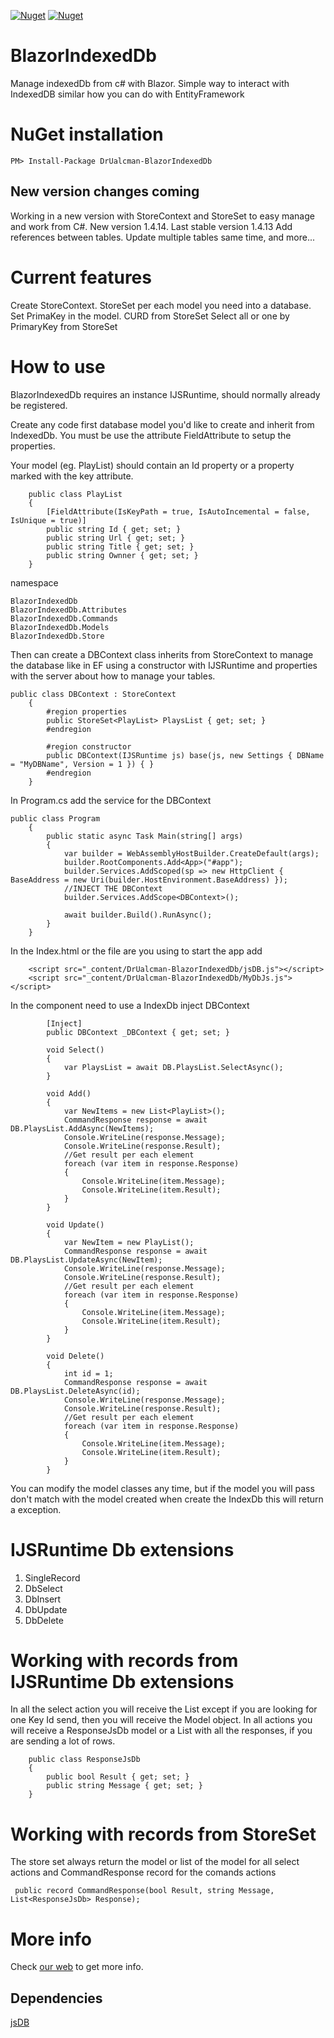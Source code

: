[![Nuget](https://img.shields.io/nuget/v/DrUalcman-BlazorIndexedDb?style=for-the-badge)](https://www.nuget.org/packages/DrUalcman-BlazorIndexedDb)
[![Nuget](https://img.shields.io/nuget/dt/DrUalcman-BlazorIndexedDb?style=for-the-badge)](https://www.nuget.org/packages/DrUalcman-BlazorIndexedDb)


# BlazorIndexedDb
Manage indexedDb from c# with Blazor. Simple way to interact with IndexedDB similar how you can do with EntityFramework

# NuGet installation
```PM> Install-Package DrUalcman-BlazorIndexedDb```

## New version changes coming
Working in a new version with StoreContext and StoreSet to easy manage and work from C#. New version 1.4.14. Last stable version 1.4.13
Add references between tables. Update multiple tables same time, and more...

# Current features
Create StoreContext.
StoreSet per each model you need into a database.
Set PrimaKey in the model.
CURD from StoreSet
Select all or one by PrimaryKey from StoreSet

# How to use
BlazorIndexedDb requires an instance IJSRuntime, should normally already be registered.

Create any code first database model you'd like to create and inherit from IndexedDb. You must be use the attribute FieldAttribute to setup the properties.

Your model (eg. PlayList) should contain an Id property or a property marked with the key attribute.

```
    public class PlayList
    {
        [FieldAttribute(IsKeyPath = true, IsAutoIncemental = false, IsUnique = true)]
        public string Id { get; set; }
        public string Url { get; set; }
        public string Title { get; set; }
        public string Ownner { get; set; }
    }
```

namespace

```
BlazorIndexedDb
BlazorIndexedDb.Attributes
BlazorIndexedDb.Commands
BlazorIndexedDb.Models
BlazorIndexedDb.Store
```

Then can create a DBContext class inherits from StoreContext to manage the database like in EF using a constructor with IJSRuntime and properties with the server about how to manage your tables.

```
public class DBContext : StoreContext
    {
        #region properties
        public StoreSet<PlayList> PlaysList { get; set; }
        #endregion

        #region constructor
        public DBContext(IJSRuntime js) base(js, new Settings { DBName = "MyDBName", Version = 1 }) { }
        #endregion
    }
```
In Program.cs add the service for the DBContext

```
public class Program
    {
        public static async Task Main(string[] args)
        {
            var builder = WebAssemblyHostBuilder.CreateDefault(args);
            builder.RootComponents.Add<App>("#app");
            builder.Services.AddScoped(sp => new HttpClient { BaseAddress = new Uri(builder.HostEnvironment.BaseAddress) });
            //INJECT THE DBContext
            builder.Services.AddScope<DBContext>();

            await builder.Build().RunAsync();
        }
    }
```
In the Index.html or the file are you using to start the app add
```
    <script src="_content/DrUalcman-BlazorIndexedDb/jsDB.js"></script>
    <script src="_content/DrUalcman-BlazorIndexedDb/MyDbJs.js"></script>
```

In the component need to use a IndexDb inject DBContext

```
        [Inject]
        public DBContext _DBContext { get; set; }

        void Select()
        {
            var PlaysList = await DB.PlaysList.SelectAsync();
        }

        void Add()
        {
            var NewItems = new List<PlayList>();
            CommandResponse response = await DB.PlaysList.AddAsync(NewItems);
            Console.WriteLine(response.Message);
            Console.WriteLine(response.Result);
            //Get result per each element
            foreach (var item in response.Response)
            {
                Console.WriteLine(item.Message);
                Console.WriteLine(item.Result);
            }
        }

        void Update()
        {
            var NewItem = new PlayList();
            CommandResponse response = await DB.PlaysList.UpdateAsync(NewItem);
            Console.WriteLine(response.Message);
            Console.WriteLine(response.Result);
            //Get result per each element
            foreach (var item in response.Response)
            {
                Console.WriteLine(item.Message);
                Console.WriteLine(item.Result);
            }
        }

        void Delete()
        {
            int id = 1;
            CommandResponse response = await DB.PlaysList.DeleteAsync(id);
            Console.WriteLine(response.Message);
            Console.WriteLine(response.Result);
            //Get result per each element
            foreach (var item in response.Response)
            {
                Console.WriteLine(item.Message);
                Console.WriteLine(item.Result);
            }
        }
```

You can modify the model classes any time, but if the model you will pass don't match with the model created when create the IndexDb this will return a exception.

# IJSRuntime Db extensions
1. SingleRecord<TModel>
2. DbSelect<TModel>
3. DbInsert<TModel>
4. DbUpdate<TModel>
5. DbDelete<TModel>

# Working with records from IJSRuntime Db extensions
In all the select action you will receive the List<TModel> except if you are looking for one Key Id send, then you will receive the Model object.
In all actions you will receive a ResponseJsDb model or a List<ResponseJsDb> with all the responses, if you are sending a lot of rows.

```
    public class ResponseJsDb
    {
        public bool Result { get; set; }
        public string Message { get; set; }
    }
```

# Working with records from StoreSet
The store set always return the model or list of the model for all select actions and CommandResponse record for the comands actions

```
 public record CommandResponse(bool Result, string Message, List<ResponseJsDb> Response);
```

# More info
Check <a href="https://blazorindexdb.community-mall.com/">our web</a> to get more info.

## Dependencies
<a href="https://github.com/drualcman/jsDB">jsDB</a>
